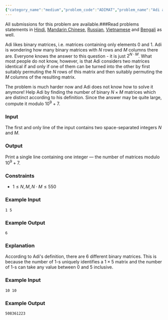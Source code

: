```yaml
---
{"category_name":"medium","problem_code":"ADIMAT","problem_name":"Adi and the Matrix","languages_supported":{"0":"C","1":"CPP14","2":"JAVA","3":"PYTH","4":"PYTH 3.6","5":"PYPY","6":"CS2","7":"PAS fpc","8":"PAS gpc","9":"RUBY","10":"PHP","11":"GO","12":"NODEJS","13":"HASK","14":"rust","15":"SCALA","16":"swift","17":"D","18":"PERL","19":"FORT","20":"WSPC","21":"ADA","22":"CAML","23":"ICK","24":"BF","25":"ASM","26":"CLPS","27":"PRLG","28":"ICON","29":"SCM qobi","30":"PIKE","31":"ST","32":"NICE","33":"LUA","34":"BASH","35":"NEM","36":"LISP sbcl","37":"LISP clisp","38":"SCM guile","39":"JS","40":"ERL","41":"TCL","42":"kotlin","43":"PERL6","44":"TEXT","45":"SCM chicken","46":"PYP3","47":"CLOJ","48":"COB","49":"FS"},"max_timelimit":1.5,"source_sizelimit":50000,"problem_author":"andrei1998","problem_tester":null,"date_added":"3-12-2018","tags":{"0":"andrei1998"},"time":{"view_start_date":1544295600,"submit_start_date":1544295600,"visible_start_date":1544295600,"end_date":1735669800},"is_direct_submittable":false,"layout":"problem"}
---
```

<span class="solution-visible-txt">All submissions for this problem are available.</span>###Read problems statements in [Hindi](http://www.codechef.com/download/translated/S19ELTST/hindi/ADIMAT.pdf), [Mandarin Chinese](http://www.codechef.com/download/translated/S19ELTST/mandarin/ADIMAT.pdf), [Russian](http://www.codechef.com/download/translated/S19ELTST/russian/ADIMAT.pdf), [Vietnamese](http://www.codechef.com/download/translated/S19ELTST/vietnamese/ADIMAT.pdf) and [Bengali](http://www.codechef.com/download/translated/S19ELTST/bengali/ADIMAT.pdf) as well.

Adi likes binary matrices, i.e. matrices containing only elements $0$ and $1$. Adi is wondering how many binary matrices with $N$ rows and $M$ columns there are. Everyone knows the answer to this question - it is just $2^{N \cdot M}$. What most people do not know, however, is that Adi considers two matrices identical if and only if one of them can be turned into the other by first suitably permuting the $N$ rows of this matrix and then suitably permuting the $M$ columns of the resulting matrix.

The problem is much harder now and Adi does not know how to solve it anymore! Help Adi by finding the number of binary $N \times M$ matrices which are distinct according to his definition. Since the answer may be quite large, compute it modulo $10^9 + 7$.

### Input
The first and only line of the input contains two space-separated integers $N$ and $M$.
 
### Output
Print a single line containing one integer — the number of matrices modulo $10^9 + 7$.

### Constraints
- $1 \le N, M, N \cdot M \le 550$

### Example Input
```
1 5
```

### Example Output
```
6
```

### Explanation
According to Adi's definition, there are $6$ different binary matrices. This is because the number of $1$-s uniquely identifies a $1 \times 5$ matrix and the number of $1$-s can take any value between $0$ and $5$ inclusive.

### Example Input
```
10 10
```

### Example Output
```
508361223
```
